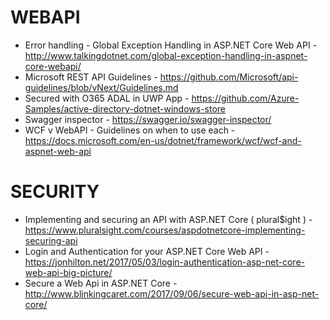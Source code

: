 # WEBAPI
* Error handling - Global Exception Handling in ASP.NET Core Web API - http://www.talkingdotnet.com/global-exception-handling-in-aspnet-core-webapi/
* Microsoft REST API Guidelines - https://github.com/Microsoft/api-guidelines/blob/vNext/Guidelines.md
* Secured with O365 ADAL in UWP App - https://github.com/Azure-Samples/active-directory-dotnet-windows-store
* Swagger inspector - https://swagger.io/swagger-inspector/
* WCF v WebAPI - Guidelines on when to use each - https://docs.microsoft.com/en-us/dotnet/framework/wcf/wcf-and-aspnet-web-api

# SECURITY
* Implementing and securing an API with ASP.NET Core ( plural$ight ) - https://www.pluralsight.com/courses/aspdotnetcore-implementing-securing-api
* Login and Authentication for your ASP.NET Core Web API - https://jonhilton.net/2017/05/03/login-authentication-asp-net-core-web-api-big-picture/
* Secure a Web Api in ASP.NET Core - http://www.blinkingcaret.com/2017/09/06/secure-web-api-in-asp-net-core/
